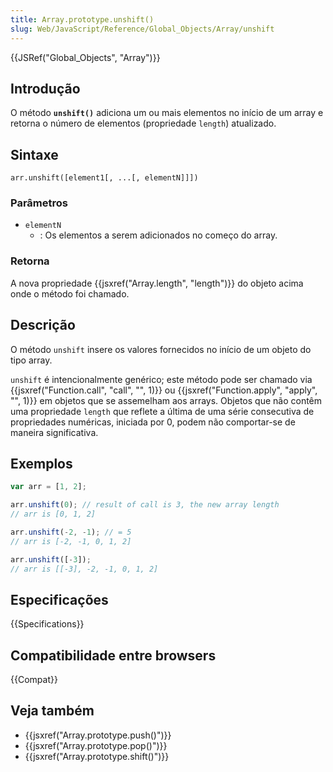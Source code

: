 ```yaml
---
title: Array.prototype.unshift()
slug: Web/JavaScript/Reference/Global_Objects/Array/unshift
---
```


{{JSRef("Global_Objects", "Array")}}

## Introdução

O método **`unshift()`** adiciona um ou mais elementos no início de um array e retorna o número de elementos (propriedade `length`) atualizado.

## Sintaxe

```
arr.unshift([element1[, ...[, elementN]]])
```

### Parâmetros

- `elementN`
  - : Os elementos a serem adicionados no começo do array.

### Retorna

A nova propriedade {{jsxref("Array.length", "length")}} do objeto acima onde o método foi chamado.

## Descrição

O método `unshift` insere os valores fornecidos no início de um objeto do tipo array.

`unshift` é intencionalmente genérico; este método pode ser chamado via {{jsxref("Function.call", "call", "", 1)}} ou {{jsxref("Function.apply", "apply", "", 1)}} em objetos que se assemelham aos arrays. Objetos que não contêm uma propriedade `length` que reflete a última de uma série consecutiva de propriedades numéricas, iniciada por 0, podem não comportar-se de maneira significativa.

## Exemplos

```js
var arr = [1, 2];

arr.unshift(0); // result of call is 3, the new array length
// arr is [0, 1, 2]

arr.unshift(-2, -1); // = 5
// arr is [-2, -1, 0, 1, 2]

arr.unshift([-3]);
// arr is [[-3], -2, -1, 0, 1, 2]
```

## Especificações

{{Specifications}}

## Compatibilidade entre browsers

{{Compat}}

## Veja também

- {{jsxref("Array.prototype.push()")}}
- {{jsxref("Array.prototype.pop()")}}
- {{jsxref("Array.prototype.shift()")}}
